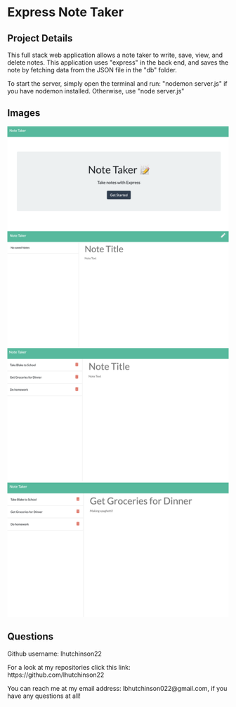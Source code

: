 <h1> Express Note Taker</h1>

<h2>Project Details</h2>
<p>This full stack web application allows a note taker to write, save, view, and delete notes. This application uses "express" in the back end, and saves the note by fetching data from the JSON file in the "db" folder. </p>

<p>To start the server, simply open the terminal and run: "nodemon server.js" if you have nodemon installed. Otherwise, use "node server.js"</p>

<h2>Images</h2>

<img src="landing.png">
<img src="starter.png">
<img src="notesAdded.png">
<img src="displayNotesRight.png">

<h2>Questions</h2>
<p>Github username: lhutchinson22</p>
<p>For a look at my repositories click this link: https://github.com/lhutchinson22</p>
<p>You can reach me at my email address: lbhutchinson022@gmail.com, if you have any questions at all!</p>
